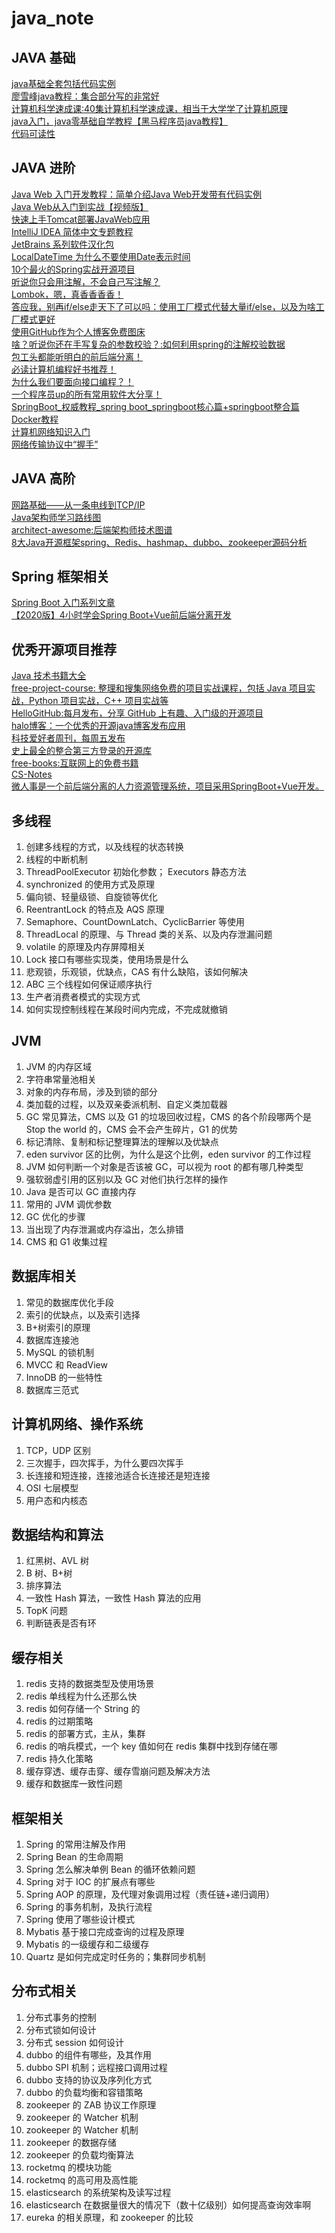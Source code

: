 # java_note
## JAVA 基础
[java基础全套包括代码实例](https://www.nowcoder.com/tutorial/10001/5fc0c07cd9d44e66b3baafd76f1f5b9f)  
[廖雪峰java教程：集合部分写的非常好](https://www.liaoxuefeng.com/wiki/1252599548343744)  
[计算机科学速成课:40集计算机科学速成课，相当于大学学了计算机原理](https://www.bilibili.com/video/av21376839/)  
[java入门，java零基础自学教程【黑马程序员java教程】](https://www.bilibili.com/video/av80585971)  
[代码可读性](https://github.com/CyC2018/CS-Notes/blob/master/notes/%E4%BB%A3%E7%A0%81%E5%8F%AF%E8%AF%BB%E6%80%A7.md)  

## JAVA 进阶
[Java Web 入门开发教程：简单介绍Java Web开发带有代码实例](https://github.com/skyline75489/Heart-First-JavaWeb)  
[Java Web从入门到实战【视频版】](https://space.bilibili.com/434617924/video)  
[快速上手Tomcat部署JavaWeb应用](https://www.bilibili.com/video/av78375180)  
[IntelliJ IDEA 简体中文专题教程](https://github.com/judasn/IntelliJ-IDEA-Tutorial)  
[JetBrains 系列软件汉化包](https://github.com/pingfangx/TranslatorX)  
[LocalDateTime 为什么不要使用Date表示时间](https://www.bilibili.com/read/cv4209561)  
[10个最火的Spring实战开源项目](https://www.bilibili.com/video/av92191212)  
[听说你只会用注解，不会自己写注解？](https://www.bilibili.com/read/cv4802402)  
[Lombok，嗯，真香香香香！](https://www.bilibili.com/read/cv4316739)  
[答应我，别再if/else走天下了可以吗：使用工厂模式代替大量if/else，以及为啥工厂模式更好](https://www.bilibili.com/read/cv4257620)  
[使用GitHub作为个人博客免费图床](https://www.bilibili.com/read/cv4065587)  
[啥？听说你还在手写复杂的参数校验？:如何利用spring的注解校验数据](https://www.bilibili.com/read/cv4308221)  
[包工头都能听明白的前后端分离！](https://www.bilibili.com/video/av90077218)  
[必读计算机编程好书推荐！](https://www.bilibili.com/video/av80660080)  
[为什么我们要面向接口编程？！](https://www.bilibili.com/read/cv4960817)  
[一个程序员up的所有常用软件大分享！](https://www.bilibili.com/video/av87731293)  
[SpringBoot_权威教程_spring boot_springboot核心篇+springboot整合篇](https://www.bilibili.com/video/av38657363)  
[Docker教程](https://www.bilibili.com/video/av81869326)  
[计算机网络知识入门](https://juejin.im/post/5e51febde51d4526c932b390)  
[网络传输协议中“握手”](https://juejin.im/post/5e9b22ed6fb9a03c337f8c47)  

## JAVA 高阶
[网路基础——从一条电线到TCP/IP](https://www.bilibili.com/video/av87680753)  
[Java架构师学习路线图](https://www.processon.com/view/link/5cb6c8a4e4b059e209fbf369#map)  
[architect-awesome:后端架构师技术图谱](https://github.com/xingshaocheng/architect-awesome)  
[8大Java开源框架spring、Redis、hashmap、dubbo、zookeeper源码分析](https://www.bilibili.com/video/av78794016)  


## Spring 框架相关
[Spring Boot 入门系列文章](http://www.ityouknow.com/spring-boot.html)  
[【2020版】4小时学会Spring Boot+Vue前后端分离开发](https://www.bilibili.com/video/av85793766?p=1)  

## 优秀开源项目推荐
[Java 技术书籍大全](https://github.com/sorenduan/awesome-java-books)  
[
free-project-course: 整理和搜集网络免费的项目实战课程，包括 Java 项目实战，Python 项目实战，C++ 项目实战等](https://github.com/resumejob/free-project-course)  
[HelloGitHub:每月发布，分享 GitHub 上有趣、入门级的开源项目](https://github.com/521xueweihan/HelloGitHub)  
[halo博客：一个优秀的开源java博客发布应用](https://github.com/halo-dev/halo)  
[科技爱好者周刊，每周五发布](https://github.com/ruanyf/weekly)  
[史上最全的整合第三方登录的开源库](https://github.com/justauth/JustAuth)  
[free-books:互联网上的免费书籍](https://github.com/ruanyf/free-books)  
[CS-Notes](https://github.com/CyC2018/CS-Notes)  
[微人事是一个前后端分离的人力资源管理系统，项目采用SpringBoot+Vue开发。](https://github.com/paigupai/vhr)  

## 多线程
1. 创建多线程的方式，以及线程的状态转换
2. 线程的中断机制
3. ThreadPoolExecutor 初始化参数； Executors 静态方法
4. synchronized 的使用方式及原理
5. 偏向锁、轻量级锁、自旋锁等优化
6. ReentrantLock 的特点及 AQS 原理
7. Semaphore、CountDownLatch、CyclicBarrier 等使用
8. ThreadLocal 的原理、与 Thread 类的关系、以及内存泄漏问题
9. volatile 的原理及内存屏障相关
10. Lock 接口有哪些实现类，使用场景是什么
11. 悲观锁，乐观锁，优缺点，CAS 有什么缺陷，该如何解决
12. ABC 三个线程如何保证顺序执行
13. 生产者消费者模式的实现方式
14. 如何实现控制线程在某段时间内完成，不完成就撤销

## JVM
1. JVM 的内存区域
2. 字符串常量池相关
3. 对象的内存布局，涉及到锁的部分
4. 类加载的过程，以及双亲委派机制、自定义类加载器
5. GC 常见算法，CMS 以及 G1 的垃圾回收过程，CMS 的各个阶段哪两个是 Stop the world 的，CMS 会不会产生碎片，G1 的优势
6. 标记清除、复制和标记整理算法的理解以及优缺点
7. eden survivor 区的比例，为什么是这个比例，eden survivor 的工作过程
8. JVM 如何判断一个对象是否该被 GC，可以视为 root 的都有哪几种类型
9. 强软弱虚引用的区别以及 GC 对他们执行怎样的操作
10. Java 是否可以 GC 直接内存
11. 常用的 JVM 调优参数
12. GC 优化的步骤
13. 当出现了内存泄漏或内存溢出，怎么排错
14. CMS 和 G1 收集过程

## 数据库相关
1. 常见的数据库优化手段
2. 索引的优缺点，以及索引选择
3. B+树索引的原理
4. 数据库连接池
5. MySQL 的锁机制
6. MVCC 和 ReadView
7. InnoDB 的一些特性
8. 数据库三范式

## 计算机网络、操作系统
1. TCP，UDP 区别
2. 三次握手，四次挥手，为什么要四次挥手
3. 长连接和短连接，连接池适合长连接还是短连接
4. OSI 七层模型
5. 用户态和内核态

## 数据结构和算法
1. 红黑树、AVL 树
2. B 树、B+树
3. 排序算法
4. 一致性 Hash 算法，一致性 Hash 算法的应用
5. TopK 问题
6. 判断链表是否有环

## 缓存相关
1. redis 支持的数据类型及使用场景
2. redis 单线程为什么还那么快
3. redis 如何存储一个 String 的
4. redis 的过期策略
5. redis 的部署方式，主从，集群
6. redis 的哨兵模式，一个 key 值如何在 redis 集群中找到存储在哪
7. redis 持久化策略
8. 缓存穿透、缓存击穿、缓存雪崩问题及解决方法
9. 缓存和数据库一致性问题

## 框架相关
1. Spring 的常用注解及作用
2. Spring Bean 的生命周期
3. Spring 怎么解决单例 Bean 的循环依赖问题
4. Spring 对于 IOC 的扩展点有哪些
5. Spring AOP 的原理，及代理对象调用过程（责任链+递归调用）
6. Spring 的事务机制，及执行流程
7. Spring 使用了哪些设计模式
8. Mybatis 基于接口完成查询的过程及原理
9. Mybatis 的一级缓存和二级缓存
10. Quartz 是如何完成定时任务的；集群同步机制

## 分布式相关
1. 分布式事务的控制
2. 分布式锁如何设计
3. 分布式 session 如何设计
4. dubbo 的组件有哪些，及其作用
5. dubbo SPI 机制；远程接口调用过程
6. dubbo 支持的协议及序列化方式
7. dubbo 的负载均衡和容错策略
8. zookeeper 的 ZAB 协议工作原理
9. zookeeper 的 Watcher 机制
10. zookeeper 的 Watcher 机制
11. zookeeper 的数据存储
12. zookeeper 的负载均衡算法
13. rocketmq 的模块功能
14. rocketmq 的高可用及高性能
15. elasticsearch 的系统架构及读写过程
16. elasticsearch 在数据量很大的情况下（数十亿级别）如何提高查询效率啊
17. eureka 的相关原理，和 zookeeper 的比较
